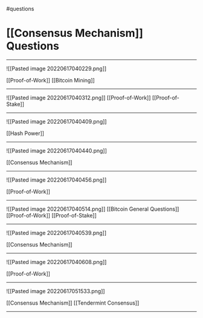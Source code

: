 #questions
# [[Consensus Mechanism]] Questions
___
![[Pasted image 20220617040229.png]]

[[Proof-of-Work]]
[[Bitcoin Mining]]

___
![[Pasted image 20220617040312.png]]
[[Proof-of-Work]]
[[Proof-of-Stake]]

___
![[Pasted image 20220617040409.png]]

[[Hash Power]]

___
![[Pasted image 20220617040440.png]]

[[Consensus Mechanism]]

___
![[Pasted image 20220617040456.png]]

[[Proof-of-Work]]

___
![[Pasted image 20220617040514.png]]
[[Bitcoin General Questions]]
[[Proof-of-Work]]
[[Proof-of-Stake]]

___
![[Pasted image 20220617040539.png]]

[[Consensus Mechanism]]

___
![[Pasted image 20220617040608.png]]

[[Proof-of-Work]]

___
![[Pasted image 20220617051533.png]]

[[Consensus Mechanism]]
[[Tendermint Consensus]]

___
